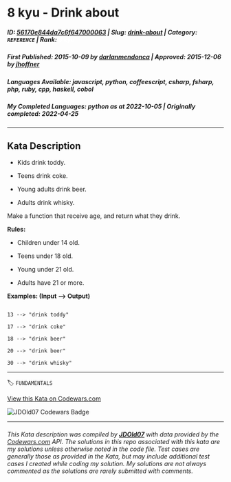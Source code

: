 # 8 kyu - Drink about

##### **ID**: [56170e844da7c6f647000063](https://www.codewars.com/kata/56170e844da7c6f647000063) | **Slug**: [drink-about](https://www.codewars.com/kata/56170e844da7c6f647000063) | **Category**: `REFERENCE` | **Rank**: <span style="color:white">8 kyu</span>

##### **First Published**: 2015-10-09 ***by*** [darlanmendonca](https://www.codewars.com/users/darlanmendonca) | **Approved**: 2015-12-06 ***by*** [jhoffner](https://www.codewars.com/users/jhoffner)

##### **Languages Available**: javascript, python, coffeescript, csharp, fsharp, php, ruby, cpp, haskell, cobol

##### **My Completed Languages**: python ***as at*** 2022-10-05 | **Originally completed**: 2022-04-25

---

## Kata Description


- Kids drink toddy.

- Teens drink coke.

- Young adults drink beer.

- Adults drink whisky.



Make a function that receive age, and return what they drink.



**Rules:**



- Children under 14 old.

- Teens under 18 old.

- Young under 21 old.

- Adults have 21 or more.



**Examples: (Input --> Output)**



```

13 --> "drink toddy"

17 --> "drink coke"

18 --> "drink beer"

20 --> "drink beer"

30 --> "drink whisky"

```

---


🏷 `FUNDAMENTALS`


[View this Kata on Codewars.com](https://www.codewars.com/kata/56170e844da7c6f647000063)

![](https://www.codewars.com/users/jdold07/badges/large "JDOld07 Codewars Badge")

---

###### *This Kata description was compiled by [**JDOld07**](https://tpstech.dev) with data provided by the [Codewars.com](https://www.codewars.com) API.  The solutions in this repo associated with this kata are my solutions unless otherwise noted in the code file.  Test cases are generally those as provided in the Kata, but may include additional test cases I created while coding my solution.  My solutions are not always commented as the solutions are rarely submitted with comments.*
